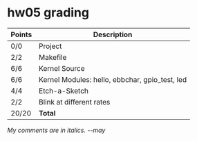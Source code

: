 # hw05 grading

| Points      | Description |
| ----------- | ----------- |
|  0/0 | Project 
|  2/2 | Makefile
|  6/6 | Kernel Source
|  6/6 | Kernel Modules: hello, ebbchar, gpio_test, led
|  4/4 | Etch-a-Sketch
|  2/2 | Blink at different rates
| 20/20 | **Total**

*My comments are in italics. --may*

